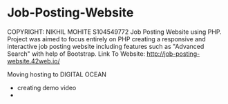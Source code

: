 # Job-Posting-Website
COPYRIGHT: NIKHIL MOHITE S104549772 
Job Posting Website using PHP. Project was aimed to focus entirely on PHP creating a responsive and interactive job posting website including features such as "Advanced Search" with help of Bootstrap.
Link To Website: 
http://job-posting-website.42web.io/

Moving hosting to DIGITAL OCEAN
- creating demo video 
-
